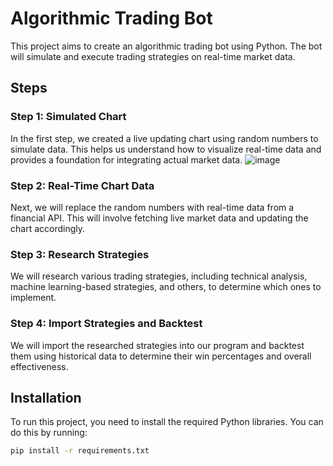 # Algorithmic Trading Bot

This project aims to create an algorithmic trading bot using Python. The bot will simulate and execute trading strategies on real-time market data.

## Steps

### Step 1: Simulated Chart

In the first step, we created a live updating chart using random numbers to simulate data. This helps us understand how to visualize real-time data and provides a foundation for integrating actual market data.
![image](https://github.com/user-attachments/assets/e4ed7f1c-0672-45d1-b36c-28ef948bdd45)


### Step 2: Real-Time Chart Data

Next, we will replace the random numbers with real-time data from a financial API. This will involve fetching live market data and updating the chart accordingly.

### Step 3: Research Strategies

We will research various trading strategies, including technical analysis, machine learning-based strategies, and others, to determine which ones to implement.

### Step 4: Import Strategies and Backtest

We will import the researched strategies into our program and backtest them using historical data to determine their win percentages and overall effectiveness.

## Installation

To run this project, you need to install the required Python libraries. You can do this by running:

```sh
pip install -r requirements.txt
